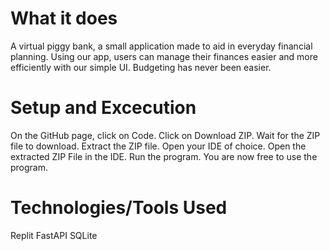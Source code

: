 # What it does
A virtual piggy bank, a small application made to aid in everyday financial planning. Using our app, users can manage their finances easier and more efficiently with our simple UI. Budgeting has never been easier. 

# Setup and Excecution
On the GitHub page, click on Code. 
Click on Download ZIP.
Wait for the ZIP file to download.
Extract the ZIP file.
Open your IDE of choice.
Open the extracted ZIP File in the IDE.
Run the program.
You are now free to use the program.

# Technologies/Tools Used
Replit
FastAPI
SQLite